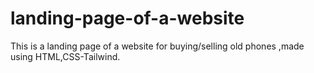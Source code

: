 # landing-page-of-a-website
This is a landing page of a website for buying/selling old phones ,made using HTML,CSS-Tailwind.
